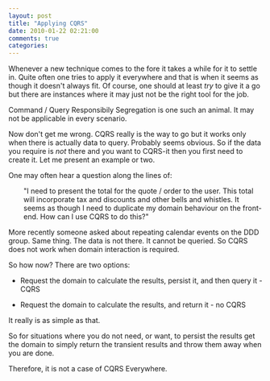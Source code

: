 ```yaml
---
layout: post
title: "Applying CQRS"
date: 2010-01-22 02:21:00
comments: true
categories: 
---
```


Whenever a new technique comes to the fore it takes a while for it to settle in. Quite often one tries to apply it everywhere and that is when it seems as though it doesn't always fit. Of course, one should at least *try* to give it a go but there are instances where it may just not be the right tool for the job.

Command / Query Responsibily Segregation is one such an animal. It may not be applicable in every scenario.

Now don't get me wrong. CQRS really is the way to go but it works only when there is actually data to query. Probably seems obvious. So if the data you require is *not* there and you want to CQRS-it then you first need to create it. Let me present an example or two.

One may often hear a question along the lines of:

<p style="padding-left: 30px;">"I need to present the total for the quote / order to the user. This total will incorporate tax and discounts and other bells and whistles. It seems as though I need to duplicate my domain behaviour on the front-end. How can I use CQRS to do this?"

More recently someone asked about repeating calendar events on the DDD group. Same thing. The data is not there. It cannot be queried. So CQRS does not work when domain interaction is required.

So how now? There are two options:

<ol> </ol>
<ul>
<li>Request the domain to calculate the results, persist it, and then query it - CQRS</li>
</ul>
<ol> </ol>
<ul>
<li>Request the domain to calculate the results, and return it - no CQRS</li>
</ul>
<ol> </ol>
It really is as simple as that.

So for situations where you do not need, or want, to persist the results get the domain to simply return the transient results and throw them away when you are done.

Therefore, it is not a case of CQRS Everywhere.
